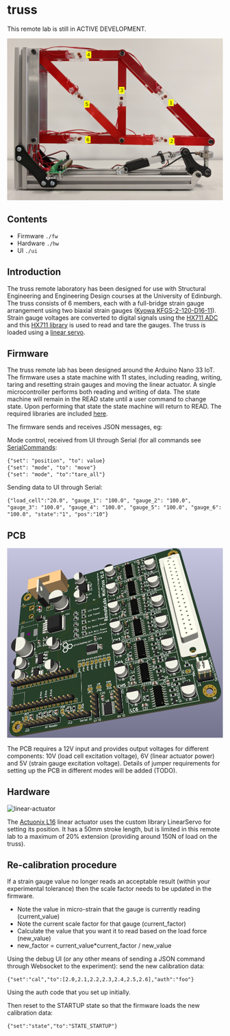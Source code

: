 # truss

This remote lab is still in ACTIVE DEVELOPMENT. 

![truss](img/truss.png)

## Contents

- Firmware `./fw`
- Hardware `./hw`
- UI `./ui`

## Introduction

The truss remote laboratory has been designed for use with Structural Engineering and Engineering Design courses at the University of Edinburgh. The truss consists of 6 members, each with a full-bridge strain gauge arrangement using two biaxial strain gauges ([Kyowa KFGS-2-120-D16-11](./hw/docs/)). Strain gauge voltages are converted to digital signals using the [HX711 ADC](./hw/docs/) and this [HX711 library](https://www.arduino.cc/reference/en/libraries/hx711-arduino-library/) is used to read and tare the gauges. The truss is loaded using a [linear servo](./hw/docs/). 

## Firmware

The truss remote lab has been designed around the Arduino Nano 33 IoT. The firmware uses a state machine with 11 states, including reading, writing, taring and resetting strain gauges and moving the linear actuator. A single microcontroller performs both reading and writing of data. The state machine will remain in the READ state until a user command to change state. Upon performing that state the state machine will return to READ. The required libraries are included [here](./fw/libraries/). 

The firmware sends and receives JSON messages, eg:

Mode control, received from UI through Serial (for all commands see [SerialCommands](./fw/MiniTruss/):

```
{"set": "position", "to": value} 
{"set": "mode", "to": "move"} 
{"set": "mode", "to":"tare_all"} 
```

Sending data to UI through Serial:
```
{"load_cell":"20.0", "gauge_1": "100.0", "gauge_2": "100.0", "gauge_3": "100.0", "gauge_4": "100.0", "gauge_5": "100.0", "gauge_6": "100.0", "state":"1", "pos":"10"}
```

## PCB

![truss-pcb](img/truss-pcb.png)

The PCB requires a 12V input and provides output voltages for different components: 10V (load cell excitation voltage), 6V (linear actuator power) and 5V (strain gauge excitation voltage). Details of jumper requirements for setting up the PCB in different modes will be added (TODO).

## Hardware

![linear-actuator](img/linear_actuator.jpg)

The [Actuonix L16](./hw/docs/Actuonix+L16+Datasheet.pdf) linear actuator uses the custom library LinearServo for setting its position. It has a 50mm stroke length, but is limited in this remote lab to a maximum of 20% extension (providing around 150N of load on the truss).

## Re-calibration procedure

If a strain gauge value no longer reads an acceptable result (within your experimental tolerance) then the scale factor needs to be updated in the firmware.

- Note the value in micro-strain that the gauge is currently reading (current_value)
- Note the current scale factor for that gauge (current_factor)
- Calculate the value that you want it to read based on the load force (new_value)
- new_factor = current_value*current_factor / new_value

Using the debug UI (or any other means of sending a JSON command through Websocket to the experiment): send the new calibration data:

```
{"set":"cal","to":[2.0,2.1,2.2,2.3,2.4,2.5,2.6],"auth":"foo"}
```

Using the auth code that you set up initially.

Then reset to the STARTUP state so that the firmware loads the new calibration data:

```
{"set":"state","to":"STATE_STARTUP"}
```
